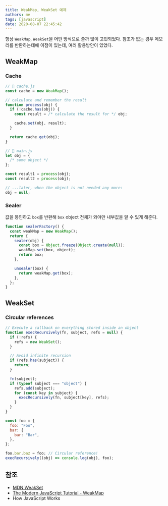 ```yaml
---
title: WeakMap, WeakSet 예제
authors: me
tags: [javascript]
date: 2020-08-07 22:45:42
---
```


항상 `WeakMap`, `WeakSet`을 어떤 방식으로 쓸까 많이 고민되었다.
참조가 없는 경우 메모리를 반환하는데에 이점이 있는데, 여러 활용방안이 있었다.

## WeakMap

### Cache

```js
// 📁 cache.js
const cache = new WeakMap();

// calculate and remember the result
function process(obj) {
  if (!cache.has(obj)) {
    const result = /* calculate the result for */ obj;

    cache.set(obj, result);
  }

  return cache.get(obj);
}

// 📁 main.js
let obj = {
  /* some object */
};

const result1 = process(obj);
const result2 = process(obj);

// ...later, when the object is not needed any more:
obj = null;
```

### Sealer

값을 봉인하고 `box`를 반환해 `box` object 전체가 와야만 내부값을 알 수 있게 해준다.

```js
function sealerFactory() {
  const weakMap = new WeakMap();
  return {
    sealer(obj) {
      const box = Object.freeze(Object.create(null));
      weakMap.set(box, object);
      return box;
    },

    unsealer(box) {
      return weakMap.get(box);
    },
  };
}
```

## WeakSet

### Circular references

```js
// Execute a callback on everything stored inside an object
function execRecursively(fn, subject, refs = null) {
  if (!refs) {
    refs = new WeakSet();
  }

  // Avoid infinite recursion
  if (refs.has(subject)) {
    return;
  }

  fn(subject);
  if (typeof subject === "object") {
    refs.add(subject);
    for (const key in subject) {
      execRecursively(fn, subject[key], refs);
    }
  }
}

const foo = {
  foo: "Foo",
  bar: {
    bar: "Bar",
  },
};

foo.bar.baz = foo; // Circular reference!
execRecursively((obj) => console.log(obj), foo);
```

## 참조

- [MDN WeakSet](https://developer.mozilla.org/en-US/docs/Web/JavaScript/Reference/Global_Objects/WeakSet)
- [The Modern JavaScript Tutorial - WeakMap](https://javascript.info/weakmap-weakset#use-case-caching)
- How JavaScript Works
